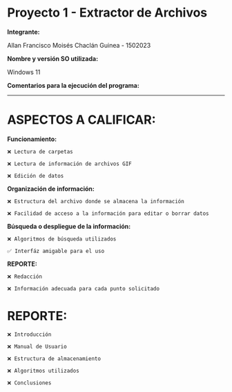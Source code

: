 # Proyecto 1 - Extractor de Archivos

**Integrante:**

Allan Francisco Moisés Chaclán Guinea - 1502023

**Nombre y versión SO utilizada:**

Windows 11

**Comentarios para la ejecución del programa:**

---------------------------------------------

# ASPECTOS A CALIFICAR:

**Funcionamiento:**

    ❌ Lectura de carpetas

    ❌ Lectura de información de archivos GIF

    ❌ Edición de datos

**Organización de información:**

    ❌ Estructura del archivo donde se almacena la información

    ❌ Facilidad de acceso a la información para editar o borrar datos

**Búsqueda o despliegue de la información:**

    ❌ Algoritmos de búsqueda utilizados

    ✅ Interfáz amigable para el uso

**REPORTE:**

    ❌ Redacción

    ❌ Información adecuada para cada punto solicitado

# REPORTE:

    ❌ Introducción

    ❌ Manual de Usuario

    ❌ Estructura de almacenamiento

    ❌ Algoritmos utilizados

    ❌ Conclusiones
